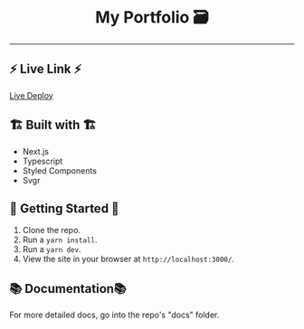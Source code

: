 <div align="center">
  <h1>My Portfolio 🗃️</h1>
</div>

---

## ⚡ Live Link ⚡

[Live Deploy](https://my-site-2-six.vercel.app/)

## 🏗️ Built with 🏗️

- Next.js
- Typescript
- Styled Components
- Svgr

## 🚦 Getting Started 🚦

1. Clone the repo.
2. Run a `yarn install`.
3. Run a `yarn dev`.
4. View the site in your browser at `http://localhost:3000/`.

## 📚 Documentation📚

For more detailed docs, go into the repo's "docs" folder.
